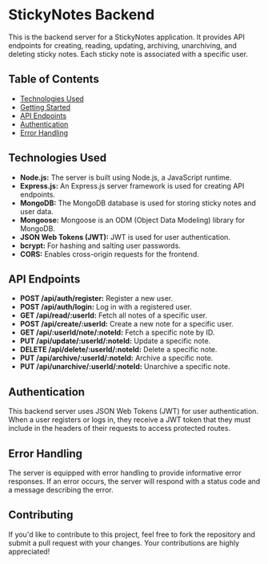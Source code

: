# StickyNotes Backend

This is the backend server for a StickyNotes application. It provides API endpoints for creating, reading, updating, archiving, unarchiving, and deleting sticky notes. Each sticky note is associated with a specific user.

## Table of Contents

- [Technologies Used](#technologies-used)
- [Getting Started](#getting-started)
- [API Endpoints](#api-endpoints)
- [Authentication](#authentication)
- [Error Handling](#error-handling)


## Technologies Used

- **Node.js:** The server is built using Node.js, a JavaScript runtime.
- **Express.js:** An Express.js server framework is used for creating API endpoints.
- **MongoDB:** The MongoDB database is used for storing sticky notes and user data.
- **Mongoose:** Mongoose is an ODM (Object Data Modeling) library for MongoDB.
- **JSON Web Tokens (JWT):** JWT is used for user authentication.
- **bcrypt:** For hashing and salting user passwords.
- **CORS:** Enables cross-origin requests for the frontend.

## API Endpoints

- **POST /api/auth/register:** Register a new user.
- **POST /api/auth/login:** Log in with a registered user.
- **GET /api/read/:userId:** Fetch all notes of a specific user.
- **POST /api/create/:userId:** Create a new note for a specific user.
- **GET /api/:userId/note/:noteId:** Fetch a specific note by ID.
- **PUT /api/update/:userId/:noteId:** Update a specific note.
- **DELETE /api/delete/:userId/:noteId:** Delete a specific note.
- **PUT /api/archive/:userId/:noteId:** Archive a specific note.
- **PUT /api/unarchive/:userId/:noteId:** Unarchive a specific note.

## Authentication

This backend server uses JSON Web Tokens (JWT) for user authentication. When a user registers or logs in, they receive a JWT token that they must include in the headers of their requests to access protected routes.

## Error Handling

The server is equipped with error handling to provide informative error responses. If an error occurs, the server will respond with a status code and a message describing the error.

## Contributing

If you'd like to contribute to this project, feel free to fork the repository and submit a pull request with your changes. Your contributions are highly appreciated!

